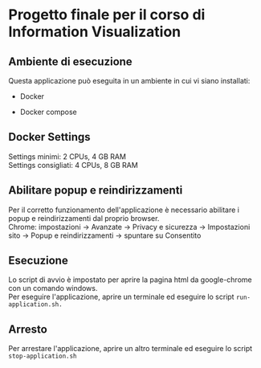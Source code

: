 # Progetto finale per il corso di Information Visualization

## Ambiente di esecuzione 

Questa applicazione può eseguita in un ambiente in cui vi siano installati:

* Docker 

* Docker compose 

## Docker Settings

Settings minimi: 2 CPUs, 4 GB RAM <br/>
Settings consigliati: 4 CPUs, 8 GB RAM

## Abilitare popup e reindirizzamenti

Per il corretto funzionamento dell'applicazione è necessario abilitare i popup e reindirizzamenti dal proprio browser.<br/>
Chrome: impostazioni -> Avanzate -> Privacy e sicurezza -> Impostazioni sito -> Popup e reindirizzamenti -> spuntare su Consentito

## Esecuzione 

Lo script di avvio è impostato per aprire la pagina html da google-chrome con un comando windows. <br/>
Per eseguire l'applicazione, aprire un terminale ed eseguire lo script `run-application.sh.`


## Arresto 

Per arrestare l'applicazione, aprire un altro terminale ed eseguire lo script `stop-application.sh`
